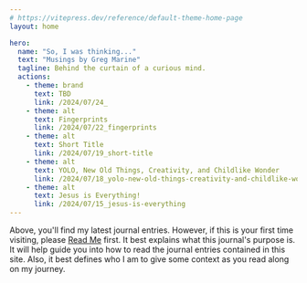 ```yaml
---
# https://vitepress.dev/reference/default-theme-home-page
layout: home

hero:
  name: "So, I was thinking..."
  text: "Musings by Greg Marine"
  tagline: Behind the curtain of a curious mind.
  actions:
    - theme: brand
      text: TBD
      link: /2024/07/24_
    - theme: alt
      text: Fingerprints
      link: /2024/07/22_fingerprints
    - theme: alt
      text: Short Title
      link: /2024/07/19_short-title
    - theme: alt
      text: YOLO, New Old Things, Creativity, and Childlike Wonder
      link: /2024/07/18_yolo-new-old-things-creativity-and-childlike-wonder
    - theme: alt
      text: Jesus is Everything!
      link: /2024/07/15_jesus-is-everything
---
```


Above, you'll find my latest journal entries. However, if this is your first time visiting, please [Read Me](read-me) first. It best explains what this journal's purpose is. It will help guide you into how to read the journal entries contained in this site. Also, it best defines who I am to give some context as you read along on my journey.